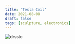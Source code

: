 ```yaml
---
title: 'Tesla Coil'
date: 2021-08-08
draft: false
tags: [sculpture, electronics]
---
```


![drsstc](drsstc.jpg)

